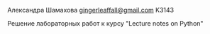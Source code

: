 Александра Шамахова gingerleaffall@gmail.com K3143

Решение лабораторных работ к курсу "Lecture notes on Python"
